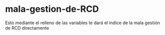 # mala-gestion-de-RCD
Esto mediante el relleno de las variables te dará el índice de la mala gestión de RCD directamente
